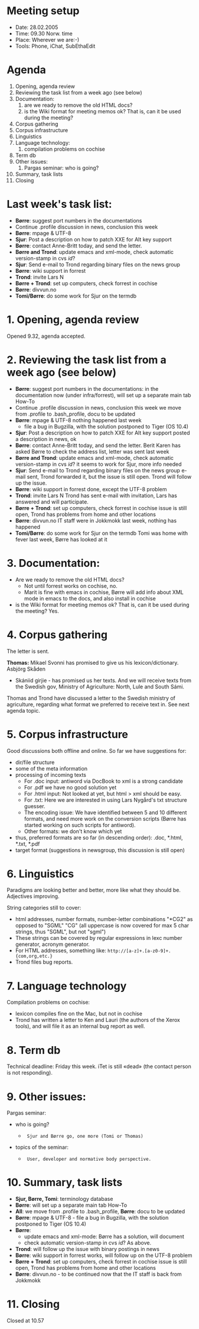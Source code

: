 # Meeting setup

* Date: 28.02.2005
* Time: 09.30 Norw. time
* Place: Wherever we are:-)
* Tools: Phone, iChat, SubEthaEdit

#  Agenda

1. Opening, agenda review
1. Reviewing the task list from a week ago (see below)
1. Documentation:
    1. are we ready to remove the old HTML docs?
    1. is the Wiki format for meeting memos ok?
    That is, can it be used during the meeting?
1. Corpus gathering
1. Corpus infrastructure
1. Linguistics
1. Language technology:
    1. compilation problems on cochise
1. Term db
1. Other issues:
    1. Pargas seminar: who is going?
1. Summary, task lists
1. Closing

# Last week's task list:

* **Børre**: suggest port numbers in the documentations
* Continue .profile discussion in news, conclusion this week
* **Børre**: mpage & UTF-8
* **Sjur**: Post a description on how to patch XXE for Alt key support
* **Børre**: contact Anne-Britt today, and send the letter.
* **Børre and Trond**: update emacs and xml-mode, check automatic version-stamp
  in cvs $id$?
* **Sjur**: Send e-mail to Trond regarding binary files on the news group
* **Børre**: wiki support in forrest
* **Trond**: invite Lars N
* **Børre + Trond**: set up computers, check forrest in cochise
* **Børre**: divvun.no
* **Tomi/Børre**: do some work for Sjur on the termdb

# 1. Opening, agenda review
Opened 9.32, agenda accepted.

# 2. Reviewing the task list from a week ago (see below)
* **Børre**: suggest port numbers in the documentations:
    in the documentation now (under infra/forrest), will set up
    a separate main tab How-To
* Continue .profile discussion in news, conclusion this week
    we move from .profile to .bash_profile, docu to be updated
* **Børre**: mpage & UTF-8
    nothing happened last week
    - file a bug in Bugzilla, with the solution postponed to Tiger (OS 10.4)
* **Sjur**: Post a description on how to patch XXE for Alt key support
    posted a description in news, ok
* **Børre**: contact Anne-Britt today, and send the letter.
    Berit Karen has asked Børre to check the address list, letter
    was sent last week
* **Børre and Trond**: update emacs and xml-mode, check automatic version-stamp
  in cvs $id$?
    it seems to work for Sjur, more info needed
* **Sjur**: Send e-mail to Trond regarding binary files on the news group
    e-mail sent, Trond forwarded it, but the issue is still open.
    Trond will follow up the issue.
* **Børre**: wiki support in forrest
    done, except the UTF-8 problem
* **Trond**: invite Lars N
    Trond has sent e-mail with invitation, Lars has answered and will participate. 
* **Børre + Trond**: set up computers, check forrest in cochise
    issue is still open, Trond has problems from home and other locations
* **Børre**: divvun.no
    IT staff were in Jokkmokk last week, nothing has happened
* **Tomi/Børre**: do some work for Sjur on the termdb
    Tomi was home with fever last week, Børre has looked at it

# 3. Documentation:
* Are we ready to remove the old HTML docs?
    -   Not until forrest works on cochise, no.
    -   Marit is fine with emacs in cochise, Børre will add info about XML
     mode in emacs to the docs, and also install in cochise
* is the Wiki format for meeting memos ok?
  That is, can it be used during the meeting? Yes.

# 4. Corpus gathering
The letter is sent.

**Thomas:** Mikael Svonni has promised to give us his lexicon/dictionary. Asbjörg Skåden
- Skániid girjie - has promised us her texts. And we will receive texts from
the Swedish gov, Ministry of Agriculture: North, Lule and South Sámi.

Thomas and Trond have discussed a letter to the Swedish ministry of agriculture,
regarding what format we preferred to receive text in. See next agenda topic.

# 5. Corpus infrastructure
Good discussions both offline and online. So far we have suggestions for:
* dir/file structure
* some of the meta information
* processing of incoming texts
    -    For .doc input: antiword via DocBook to xml is a strong candidate
    -    For .pdf we have no good solution yet
    -    For .html input: Not looked at yet, but html > xml should be easy.
    -    For .txt: Here we are interested in using Lars Nygård's txt structure guesser.
    -    The encoding issue: We have identified between 5 and 10 different formats,
      and need more work on the conversion scripts (Børre has started working on
      such scripts for antiword).
    -    Other formats: we don't know which yet
* thus, preferred formats are so far (in descending order): .doc, *.html, *.txt, *.pdf
* target format (suggestions in newsgroup, this discussion is still open)

# 6. Linguistics
Paradigms are looking better and better, more like what they should be. 
Adjectives improving.

String categories still to cover:
* html addresses, number formats, number-letter combinations "*CG2" as opposed
  to "SGML" "CG" (all uppercase is now covered for max 5 char strings, thus
  "SGML", but not "sgml")
* These strings can be covered by regular expressions in lexc number generator,
  acronym generator.
* For HTML addresses, something like: ``` http://[a-z]+.[a-z0-9]+.{com,org,etc.} ```
* Trond files bug reports.

# 7. Language technology
Compilation problems on cochise:
*    lexicon compiles fine on the Mac, but not in cochise
*    Trond has written a letter to Ken and Lauri (the authors of the Xerox tools),
     and will file it as an internal bug report as well.

# 8. Term db
Technical deadline: Friday this week.
iTet is still «dead» (the contact person is not responding).

# 9. Other issues:
Pargas seminar:
*   who is going?
    -      Sjur and Børre go, one more (Tomi or Thomas)
*  topics of the seminar:
    -      User, developer and normative body perspective.

# 10. Summary, task lists

* **Sjur, Børre, Tomi**: terminology database
* **Børre**: will set up a separate main tab How-To
* **All**: we move from .profile to .bash_profile, **Børre**: docu to be updated
* **Børre**: mpage & UTF-8 - file a bug in Bugzilla, with the solution postponed 
    to Tiger (OS 10.4)
* **Børre**:
    -  update emacs and xml-mode: Børre has a solution, will document
    -  check automatic version-stamp in cvs $id$? As above.
* **Trond**: will follow up the issue with binary postings in news
* **Børre**: wiki support in forrest works, will follow up on the UTF-8 problem
* **Børre + Trond**: set up computers, check forrest in cochise
    issue is still open, Trond has problems from home and other locations
* **Børre**: divvun.no -
    to be continued now that the IT staff is back from Jokkmokk

# 11. Closing

Closed at 10.57
